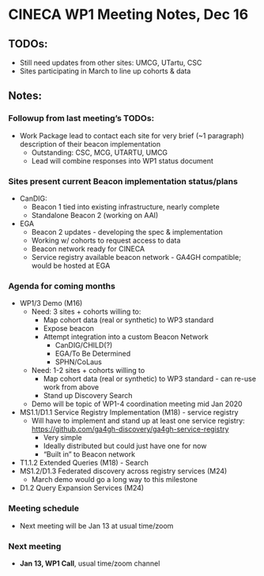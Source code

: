 # CINECA WP1 Meeting Notes, Dec 16

## TODOs:

- Still need updates from other sites: UMCG, UTartu, CSC
- Sites participating in March to line up cohorts & data

## Notes:

### Followup from last meeting’s TODOs:
- Work Package lead to contact each site for very brief (~1 paragraph) description of their beacon implementation
    - Outstanding:  CSC, MCG, UTARTU, UMCG
    - Lead will combine responses into WP1 status document

### Sites present current Beacon implementation status/plans

- CanDIG: 
    - Beacon 1 tied into existing infrastructure, nearly complete
    - Standalone Beacon 2 (working on AAI)
- EGA
    - Beacon 2 updates - developing the spec & implementation
    - Working w/ cohorts to request access to data
    - Beacon network ready for CINECA
    - Service registry available beacon network - GA4GH compatible; would be hosted at EGA

### Agenda for coming months

- WP1/3 Demo (M16)
    - Need: 3 sites + cohorts willing to:
        - Map cohort data (real or synthetic) to WP3 standard
        - Expose beacon
        - Attempt integration into a custom Beacon Network
            - CanDIG/CHILD(?)
            - EGA/To Be Determined
            - SPHN/CoLaus
    - Need: 1-2 sites + cohorts willing to 
        - Map cohort data (real or synthetic) to WP3 standard - can re-use work from above
        - Stand up Discovery Search
    - Demo will be topic of WP1-4 coordination meeting mid Jan 2020
- MS1.1/D1.1 Service Registry Implementation (M18) - service registry
    - Will have to implement and stand up at least one service registry: https://github.com/ga4gh-discovery/ga4gh-service-registry
        - Very simple
        - Ideally distributed but could just have one for now
        - “Built in” to Beacon network
- T1.1.2 Extended Queries (M18) - Search
- MS1.2/D1.3 Federated discovery across registry services (M24)
    - March demo would go a long way to this milestone
- D1.2 Query Expansion Services (M24)


### Meeting schedule

- Next meeting will be Jan 13 at usual time/zoom

### Next meeting

- **Jan 13, WP1 Call**, usual time/zoom channel

